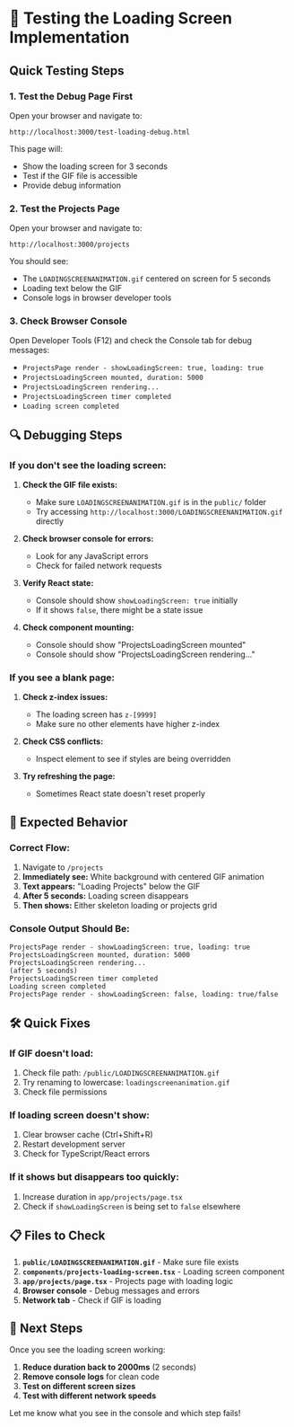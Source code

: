 # 🧪 Testing the Loading Screen Implementation

## Quick Testing Steps

### 1. **Test the Debug Page First**
Open your browser and navigate to:
```
http://localhost:3000/test-loading-debug.html
```

This page will:
- Show the loading screen for 3 seconds
- Test if the GIF file is accessible
- Provide debug information

### 2. **Test the Projects Page**
Open your browser and navigate to:
```
http://localhost:3000/projects
```

You should see:
- The `LOADINGSCREENANIMATION.gif` centered on screen for 5 seconds
- Loading text below the GIF
- Console logs in browser developer tools

### 3. **Check Browser Console**
Open Developer Tools (F12) and check the Console tab for debug messages:
- `ProjectsPage render - showLoadingScreen: true, loading: true`
- `ProjectsLoadingScreen mounted, duration: 5000`
- `ProjectsLoadingScreen rendering...`
- `ProjectsLoadingScreen timer completed`
- `Loading screen completed`

## 🔍 Debugging Steps

### **If you don't see the loading screen:**

1. **Check the GIF file exists:**
   - Make sure `LOADINGSCREENANIMATION.gif` is in the `public/` folder
   - Try accessing `http://localhost:3000/LOADINGSCREENANIMATION.gif` directly

2. **Check browser console for errors:**
   - Look for any JavaScript errors
   - Check for failed network requests

3. **Verify React state:**
   - Console should show `showLoadingScreen: true` initially
   - If it shows `false`, there might be a state issue

4. **Check component mounting:**
   - Console should show "ProjectsLoadingScreen mounted"
   - Console should show "ProjectsLoadingScreen rendering..."

### **If you see a blank page:**

1. **Check z-index issues:**
   - The loading screen has `z-[9999]`
   - Make sure no other elements have higher z-index

2. **Check CSS conflicts:**
   - Inspect element to see if styles are being overridden

3. **Try refreshing the page:**
   - Sometimes React state doesn't reset properly

## 🎯 Expected Behavior

### **Correct Flow:**
1. Navigate to `/projects`
2. **Immediately see:** White background with centered GIF animation
3. **Text appears:** "Loading Projects" below the GIF
4. **After 5 seconds:** Loading screen disappears
5. **Then shows:** Either skeleton loading or projects grid

### **Console Output Should Be:**
```
ProjectsPage render - showLoadingScreen: true, loading: true
ProjectsLoadingScreen mounted, duration: 5000
ProjectsLoadingScreen rendering...
(after 5 seconds)
ProjectsLoadingScreen timer completed
Loading screen completed
ProjectsPage render - showLoadingScreen: false, loading: true/false
```

## 🛠 Quick Fixes

### **If GIF doesn't load:**
1. Check file path: `/public/LOADINGSCREENANIMATION.gif`
2. Try renaming to lowercase: `loadingscreenanimation.gif`
3. Check file permissions

### **If loading screen doesn't show:**
1. Clear browser cache (Ctrl+Shift+R)
2. Restart development server
3. Check for TypeScript/React errors

### **If it shows but disappears too quickly:**
1. Increase duration in `app/projects/page.tsx`
2. Check if `showLoadingScreen` is being set to `false` elsewhere

## 📋 Files to Check

1. **`public/LOADINGSCREENANIMATION.gif`** - Make sure file exists
2. **`components/projects-loading-screen.tsx`** - Loading screen component
3. **`app/projects/page.tsx`** - Projects page with loading logic
4. **Browser console** - Debug messages and errors
5. **Network tab** - Check if GIF is loading

## 🚀 Next Steps

Once you see the loading screen working:

1. **Reduce duration back to 2000ms** (2 seconds)
2. **Remove console logs** for clean code
3. **Test on different screen sizes**
4. **Test with different network speeds**

Let me know what you see in the console and which step fails! 
